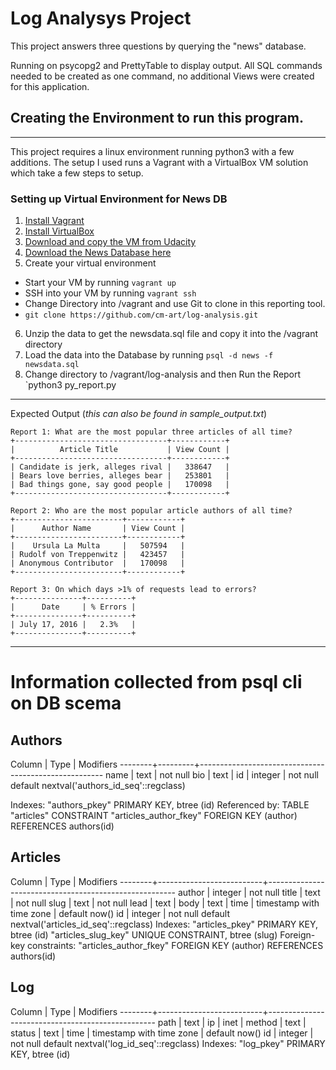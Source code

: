 
# Log Analysys Project

This project answers three questions by querying the "news" database. 

Running on psycopg2 and PrettyTable to display output. 
All SQL commands needed to be created as one command, no additional Views were created for this application. 

## Creating the Environment to run this program. 
---
This project requires a linux environment running python3 with a few additions. 
The setup I used runs a Vagrant with a VirtualBox VM solution which take a few steps to setup. 

### Setting up Virtual Environment for News DB
1. [Install Vagrant](https://www.vagrantup.com/downloads.html)
2. [Install VirtualBox](https://www.virtualbox.org/wiki/Download_Old_Builds_5_1)
3. [Download and copy the VM from Udacity](https://github.com/udacity/fullstack-nanodegree-vm)
4. [Download the News Database here](https://d17h27t6h515a5.cloudfront.net/topher/2016/August/57b5f748_newsdata/newsdata.zip)
5. Create your virtual environment
  * Start your VM by running `vagrant up`
  * SSH into your VM by running `vagrant ssh`
  * Change Directory into /vagrant and use Git to clone in this reporting tool. 
  * `git clone https://github.com/cm-art/log-analysis.git`
6. Unzip the data to get the newsdata.sql file and copy it into the /vagrant directory 
7. Load the data into the Database by running `psql -d news -f newsdata.sql`
8. Change directory to /vagrant/log-analysis and then Run the Report `python3 py_report.py

---
Expected Output (_this can also be found in sample_output.txt_)
```
Report 1: What are the most popular three articles of all time?
+----------------------------------+------------+
|          Article Title           | View Count |
+----------------------------------+------------+
| Candidate is jerk, alleges rival |   338647   |
| Bears love berries, alleges bear |   253801   |
| Bad things gone, say good people |   170098   |
+----------------------------------+------------+

Report 2: Who are the most popular article authors of all time?
+------------------------+------------+
|      Author Name       | View Count |
+------------------------+------------+
|    Ursula La Multa     |   507594   |
| Rudolf von Treppenwitz |   423457   |
| Anonymous Contributor  |   170098   |
+------------------------+------------+

Report 3: On which days >1% of requests lead to errors?
+---------------+----------+
|      Date     | % Errors |
+---------------+----------+
| July 17, 2016 |   2.3%   |
+---------------+----------+
 ```

---

# Information collected from psql cli on DB scema 

## Authors 
 Column |  Type   |                      Modifiers
 --------+---------+------------------------------------------------------
  name   | text    | not null
  bio    | text    |
  id     | integer | not null default nextval('authors_id_seq'::regclass)

Indexes:
    "authors_pkey" PRIMARY KEY, btree (id)
Referenced by:
    TABLE "articles" CONSTRAINT "articles_author_fkey" FOREIGN KEY (author) REFERENCES authors(id)


## Articles
  Column |           Type           |                       Modifiers
 --------+--------------------------+-------------------------------------------------------
  author | integer                  | not null
  title  | text                     | not null
  slug   | text                     | not null
  lead   | text                     |
  body   | text                     |
  time   | timestamp with time zone | default now()
  id     | integer                  | not null default nextval('articles_id_seq'::regclass)
Indexes:
    "articles_pkey" PRIMARY KEY, btree (id)
    "articles_slug_key" UNIQUE CONSTRAINT, btree (slug)
Foreign-key constraints:
    "articles_author_fkey" FOREIGN KEY (author) REFERENCES authors(id)

## Log
  Column |           Type           |                    Modifiers
 --------+--------------------------+--------------------------------------------------
  path   | text                     |
  ip     | inet                     |
  method | text                     |
  status | text                     |
  time   | timestamp with time zone | default now()
  id     | integer                  | not null default nextval('log_id_seq'::regclass)
Indexes:
    "log_pkey" PRIMARY KEY, btree (id)
